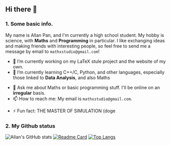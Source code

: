 ## Hi there 👋

### 1. Some basic info.

My name is Allan Pan, and I'm currently a high school student. My hobby is science, with **Maths** and **Programming** in particular. I like exchanging ideas and making friends with interesting people, so feel free to send me a message by email to `mathxstudio@gmail.com`!

- 🔭 I’m currently working on my LaTeX stule project and the website of my own.
- 🌱 I’m currently learning C++/C, Python, and other languages, especially those linked to **Data Analysis**, and also Maths
<!-- - 👯 I’m looking to collaborate on ... -->
<!-- - 🤔 I’m looking for help with ... -->
- 💬 Ask me about Maths or basic programming stuff. I'll be online on an **irregular** basis.
- 📫 How to reach me: My email is `mathxstudio@gmail.com`.
<!-- - 😄 Pronouns: ... -->
- ⚡ Fun fact: THE MASTER OF SIMULATION (doge

### 2. My Github status
![Allan's GitHub stats](https://github-readme-stats.vercel.app/api?username=mathxstudio&show_icons=true&theme=radical)
[![Readme Card](https://github-readme-stats.vercel.app/api/pin/?username=mathxstudio&repo=LaTeX-Templates&theme=onedark)](https://github.com/anuraghazra/github-readme-stats)
[![Top Langs](https://github-readme-stats.vercel.app/api/top-langs/?username=mathxstudio&layout=compact&theme=tokyonight)](https://github.com/anuraghazra/github-readme-stats)
